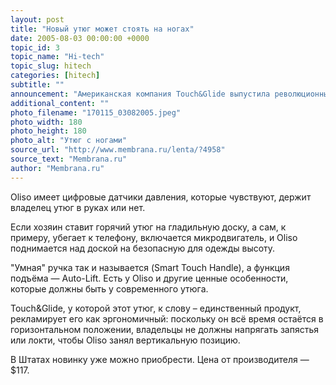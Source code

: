 ```yaml
---
layout: post
title: "Новый утюг может стоять на ногах"
date: 2005-08-03 00:00:00 +0000
topic_id: 3
topic_name: "Hi-tech"
topic_slug: hitech
categories: [hitech]
subtitle: ""
announcement: "Американская компания Touch&Glide выпустила революционный утюг Oliso у которого имеются автоматически выдвигающиеся ножки. Фирма заявляет, что это – \"первое значительное новшество в дизайне утюгов за последние 60 лет\"."
additional_content: ""
photo_filename: "170115_03082005.jpeg"
photo_width: 180
photo_height: 180
photo_alt: "Утюг с ногами"
source_url: "http://www.membrana.ru/lenta/?4958"
source_text: "Membrana.ru"
author: "Membrana.ru"
---
```

Oliso имеет цифровые датчики давления, которые чувствуют, держит владелец утюг в руках или нет.

Если хозяин ставит горячий утюг на гладильную доску, а сам, к примеру, убегает к телефону, включается микродвигатель, и Oliso поднимается над доской на безопасную для одежды высоту.

"Умная" ручка так и называется (Smart Touch Handle), а функция подъёма — Auto-Lift. Есть у Oliso и другие ценные особенности, которые должны быть у современного утюга.

Touch&Glide, у которой этот утюг, к слову – единственный продукт, рекламирует его как эргономичный: поскольку он всё время остаётся в горизонтальном положении, владельцы не должны напрягать запястья или локти, чтобы Oliso занял вертикальную позицию.

В Штатах новинку уже можно приобрести. Цена от производителя — $117.
